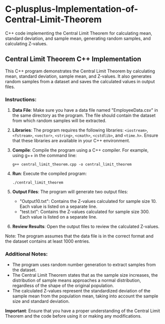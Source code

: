 # C-plusplus-Implementation-of-Central-Limit-Theorem
C++ code implementing the Central Limit Theorem for calculating mean, standard deviation, and sample mean, generating random samples, and calculating Z-values.

## Central Limit Theorem C++ Implementation

This C++ program demonstrates the Central Limit Theorem by calculating mean, standard deviation, sample mean, and Z-values. It also generates random samples from a dataset and saves the calculated values in output files.

### Instructions:

1. **Data File**: Make sure you have a data file named "EmployeeData.csv" in the same directory as the program. The file should contain the dataset from which random samples will be extracted.

2. **Libraries**: The program requires the following libraries: `<iostream>`, `<fstream>`, `<vector>`, `<string>`, `<cmath>`, `<cstdlib>`, and `<time.h>`. Ensure that these libraries are available in your C++ environment.

3. **Compile**: Compile the program using a C++ compiler. For example, using g++ in the command line:

   ```
   g++ central_limit_theorem.cpp -o central_limit_theorem
   ```

4. **Run**: Execute the compiled program:

   ```
   ./central_limit_theorem
   ```

5. **Output Files**: The program will generate two output files:
   - "Output10.txt": Contains the Z-values calculated for sample size 10. Each value is listed on a separate line.
   - "test.txt": Contains the Z-values calculated for sample size 300. Each value is listed on a separate line.

6. **Review Results**: Open the output files to review the calculated Z-values.

Note: The program assumes that the data file is in the correct format and the dataset contains at least 1000 entries.

### Additional Notes:

- The program uses random number generation to extract samples from the dataset.
- The Central Limit Theorem states that as the sample size increases, the distribution of sample means approaches a normal distribution, regardless of the shape of the original population.
- The calculated Z-values represent the standardized deviation of the sample mean from the population mean, taking into account the sample size and standard deviation.

**Important**: Ensure that you have a proper understanding of the Central Limit Theorem and the code before using it or making any modifications.
